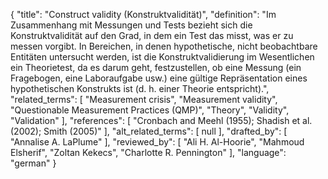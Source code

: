 {
    "title": "Construct validity (Konstruktvalidität)",
    "definition": "Im Zusammenhang mit Messungen und Tests bezieht sich die Konstruktvalidität auf den Grad, in dem ein Test das misst, was er zu messen vorgibt. In Bereichen, in denen hypothetische, nicht beobachtbare Entitäten untersucht werden, ist die Konstruktvalidierung im Wesentlichen ein Theorietest, da es darum geht, festzustellen, ob eine Messung (ein Fragebogen, eine Laboraufgabe usw.) eine gültige Repräsentation eines hypothetischen Konstrukts ist (d. h. einer Theorie entspricht).",
    "related_terms": [
        "Measurement crisis",
        "Measurement validity",
        "Questionable Measurement Practices (QMP)",
        "Theory",
        "Validity",
        "Validation"
    ],
    "references": [
        "Cronbach and Meehl (1955); Shadish et al. (2002); Smith (2005)"
    ],
    "alt_related_terms": [
        null
    ],
    "drafted_by": [
        "Annalise A. LaPlume"
    ],
    "reviewed_by": [
        "Ali H. Al-Hoorie",
        "Mahmoud Elsherif",
        "Zoltan Kekecs",
        "Charlotte R. Pennington"
    ],
    "language": "german"
}